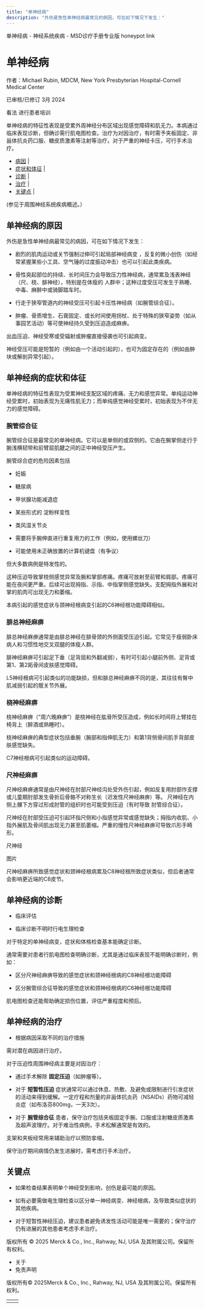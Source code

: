 ```yaml
---
title: "单神经病"
description: "外伤是急性单神经病最常见的病因，可在如下情况下发生："
---
```


﻿单神经病 \- 神经系统疾病 \- MSD诊疗手册专业版 honeypot link

# 单神经病

作者：Michael Rubin, MDCM, New York Presbyterian Hospital-Cornell Medical Center

已审核/已修订 3月 2024

看法 进行患者培训

单神经病的特征性表现是受累外周神经分布区域出现感觉障碍和肌无力。本病通过临床表现诊断，但确诊需行肌电图检查。治疗为对因治疗，有时需予夹板固定、非甾体抗炎药口服、糖皮质激素等注射等治疗。对于严重的神经卡压，可行手术治疗。

- [病因](#病因_v44541160_zh) \|
- [症状和体征](#症状和体征_v11615992_zh) \|
- [诊断](#诊断_v11616010_zh) \|
- [治疗](#治疗_v11616025_zh) \|
- [关键点](#关键点_v11616036_zh) \|

(参见于周围神经系统疾病概述。）

## 单神经病的原因

外伤是急性单神经病最常见的病因，可在如下情况下发生：

- 剧烈的肌肉运动或关节强制过伸可引起局部神经病变 ，反复的微小创伤（如经常紧握某些小工具、空气锤的过度振动冲击）也可以引起此类疾病。

- 骨性突起部位的持续、长时间压力会导致压力性神经病，通常累及浅表神经（尺、桡、腓神经），特别是在体瘦的 人群中；这种过度受压可发生于熟睡、中毒、麻醉中或骑脚踏车时。

- 行走于狭窄管道内的神经受压可引起卡压性神经病（如腕管综合征）。

- 肿瘤、骨质增生、石膏固定、或长时间使用拐杖、处于特殊的狭窄姿势（如从事园艺活动）等可使神经持久受到压迫造成麻痹。


出血压迫、神经受寒或受辐射或肿瘤直接侵袭也可引起病变。

神经受压可能是短暂的（例如由一个活动引起的），也可为固定存在的（例如由肿块或解剖异常引起）。

## 单神经病的症状和体征

单神经病的特征性表现为受累神经支配区域的疼痛、无力和感觉异常。单纯运动神经受累时，初始表现为无痛性肌无力；而单纯感觉神经受累时，初始表现为不伴无力的感觉障碍。

### 腕管综合征

腕管综合征是最常见的单神经病。它可以是单侧的或双侧的。它由在腕掌侧走行于腕浅横韧带和前臂屈肌腱之间的正中神经受压产生。

腕管综合症的危险因素包括

- 妊娠

- 糖尿病

- 甲状腺功能减退症

- 某些形式的 淀粉样变性

- 类风湿关节炎

- 需要将手腕伸直进行重复用力的工作（例如，使用螺丝刀）

- 可能使用未正确放置的计算机键盘（有争议）


但大多数病例是特发性的。

这种压迫导致掌桡侧感觉异常及腕和掌部疼痛。疼痛可放射至前臂和肩部。疼痛可能在夜间更严重。后续可出现拇指、示指、中指掌侧感觉缺失。支配拇指外展和对掌的肌肉可出现无力和萎缩。

本病引起的感觉症状与颈神经根病变引起的C6神经根功能障碍相似。

### 腓总神经麻痹

腓总神经麻痹通常是由腓总神经在腓骨颈的外侧面受压迫引起。它常见于瘦弱卧床病人和习惯性地交叉双腿的体瘦人群。

腓神经麻痹可引起足下垂（足背屈和外翻减弱），有时可引起小腿前外侧、足背或第1、第2跖骨间皮肤感觉障碍。

L5神经根病可引起类似的功能缺损，但和腓总神经麻痹不同的是，其往往有臀中肌减弱引起的髋关节外展。

### 桡神经麻痹

桡神经麻痹（“周六晚麻痹”）是桡神经在肱骨所受压造成，例如长时间将上臂挂在椅背上（醉酒或熟睡时）。

桡神经麻痹的典型症状包括垂腕（腕部和指伸肌无力）和第1背侧骨间肌手背部皮肤感觉缺失。

C7神经根病可引起类似的运动障碍。

### 尺神经麻痹

尺神经麻痹通常是由尺神经在肘部尺神经沟处受外伤引起，例如反复用肘部作支撑或儿童期肘部发生骨折后骨骼不对称生长（迟发性尺神经麻痹）等。 尺神经在内侧上髁下方穿过形成肘管的组织时也可能受到压迫（有时导致 肘管综合征）。

尺神经在肘部受压迫可引起环指尺侧和小指感觉异常或感觉缺失；拇指内收肌、小指外展肌及骨间肌出现无力甚至肌萎缩。严重的慢性尺神经麻痹可导致爪形手畸形。

尺神经



图片

尺神经麻痹所致感觉症状和颈神经根病累及C8神经根所致症状类似，但后者通常会影响更近端的C8皮节。

## 单神经病的诊断

- 临床评估

- 临床诊断不明时行电生理检查


对于特定的单神经病变，症状和体格检查基本能确定诊断。

通常需要对患者行肌电图检查明确诊断，尤其是通过临床表现不能明确诊断时，例如：

- 区分尺神经麻痹导致的感觉症状和颈神经根病的C8神经根功能障碍

- 区分腕管综合征导致的感觉症状和颈神经根病的C6神经根功能障碍


肌电图检查还能帮助确定损伤位置，评估严重程度和预后。

## 单神经病的治疗

- 根据病因采取不同的治疗措施


需对潜在病因进行治疗。

对于压迫性周围神经病主要是对因治疗：

- 通过手术解除 **固定压迫**（如肿瘤等）。

- 对于 **短暂性压迫** 症状通常可以通过休息、热敷、及避免或限制进行引发症状的活动来得到缓解。一定疗程和剂量的非甾体抗炎药（NSAIDs）药物可减轻炎症（如布洛芬800mg，一天3次）。

- 对于 **腕管综合征** 患者，保守治疗包括夹板固定手腕、口服或注射糖皮质激素及超声波理疗。对于难治性病例，手术松解通常是有效的。


支架和夹板经常用来辅助治疗以预防挛缩。

保守治疗期间病情仍发生进展时，需考虑行手术治疗。

## 关键点

- 如果检查结果表明单个神经受到影响，创伤是最可能的原因。

- 如有必要需做电生理检查以区分单一神经病变、神经根病，及导致类似症状的其他疾病。

- 对于短暂性神经压迫，建议患者避免诱发性活动可能是唯一需要的；保守治疗仍有进展的其他患者考虑手术治疗。




版权所有 © 2025
Merck & Co., Inc., Rahway, NJ, USA 及其附属公司。保留所有权利。

- 关于
- 免责声明

版权所有© 2025Merck & Co., Inc., Rahway, NJ, USA 及其附属公司。保留所有权利。

|     |     |
| --- | --- |
|  |  |